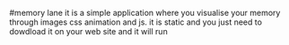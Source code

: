 #memory lane
it is a simple application where you visualise your memory through images css animation and js. it is static and you just need to dowdload it on your web site and it will run

